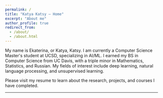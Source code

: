 ```yaml
---
permalink: /
title: "Katya Katsy – Home"
excerpt: "About me"
author_profile: true
redirect_from:
  - /about/
  - /about.html
---
```


My name is Ekaterina, or Katya, Katsy. I am currently a Computer Science Master's student at UCSD, specializing in AI/ML. I earned my BS in Computer Science from UC Davis, with a triple minor in Mathematics, Statistics, and Russian. My fields of interest include deep learning, natural language processing, and unsupervised learning.

Please visit my resume to learn about the research, projects, and courses I have completed.

---
